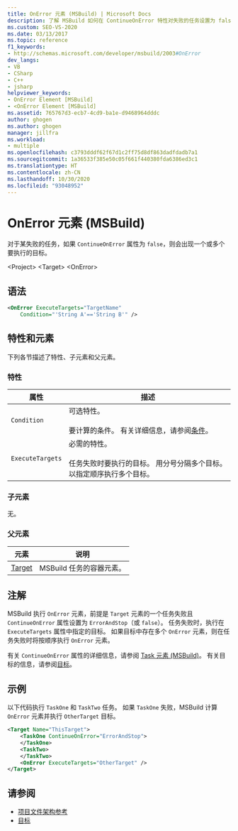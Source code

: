 ```yaml
---
title: OnError 元素 (MSBuild) | Microsoft Docs
description: 了解 MSBuild 如何在 ContinueOnError 特性对失败的任务设置为 false 时使用 OnError 元素让一个或多个目标执行。
ms.custom: SEO-VS-2020
ms.date: 03/13/2017
ms.topic: reference
f1_keywords:
- http://schemas.microsoft.com/developer/msbuild/2003#OnError
dev_langs:
- VB
- CSharp
- C++
- jsharp
helpviewer_keywords:
- OnError Element [MSBuild]
- <OnError Element [MSBuild]
ms.assetid: 765767d3-ecb7-4cd9-ba1e-d9468964dddc
author: ghogen
ms.author: ghogen
manager: jillfra
ms.workload:
- multiple
ms.openlocfilehash: c3793dddf62f67d1c2ff75d8df863dadfdadb7a1
ms.sourcegitcommit: 1a36533f385e50c05f661f440380fda6386ed3c1
ms.translationtype: HT
ms.contentlocale: zh-CN
ms.lasthandoff: 10/30/2020
ms.locfileid: "93048952"
---
```

# <a name="onerror-element-msbuild"></a>OnError 元素 (MSBuild)

对于某失败的任务，如果 `ContinueOnError` 属性为 `false`，则会出现一个或多个要执行的目标。

 \<Project> \<Target>
 \<OnError>

## <a name="syntax"></a>语法

```xml
<OnError ExecuteTargets="TargetName"
    Condition="'String A'=='String B'" />
```

## <a name="attributes-and-elements"></a>特性和元素

 下列各节描述了特性、子元素和父元素。

### <a name="attributes"></a>特性

|属性|描述|
|---------------|-----------------|
|`Condition`|可选特性。<br /><br /> 要计算的条件。 有关详细信息，请参阅[条件](../msbuild/msbuild-conditions.md)。|
|`ExecuteTargets`|必需的特性。<br /><br /> 任务失败时要执行的目标。 用分号分隔多个目标。 以指定顺序执行多个目标。|

### <a name="child-elements"></a>子元素

 无。

### <a name="parent-elements"></a>父元素

| 元素 | 说明 |
| - | - |
| [Target](../msbuild/target-element-msbuild.md) | MSBuild 任务的容器元素。 |

## <a name="remarks"></a>注解

 MSBuild 执行 `OnError` 元素，前提是 `Target` 元素的一个任务失败且 `ContinueOnError` 属性设置为 `ErrorAndStop`（或 `false`）。 任务失败时，执行在 `ExecuteTargets` 属性中指定的目标。 如果目标中存在多个 `OnError` 元素，则在任务失败时将按顺序执行 `OnError` 元素。

 有关 `ContinueOnError` 属性的详细信息，请参阅 [Task 元素 (MSBuild)](../msbuild/task-element-msbuild.md)。 有关目标的信息，请参阅[目标](../msbuild/msbuild-targets.md)。

## <a name="example"></a>示例

 以下代码执行 `TaskOne` 和 `TaskTwo` 任务。 如果 `TaskOne` 失败，MSBuild 计算 `OnError` 元素并执行 `OtherTarget` 目标。

```xml
<Target Name="ThisTarget">
    <TaskOne ContinueOnError="ErrorAndStop">
    </TaskOne>
    <TaskTwo>
    </TaskTwo>
    <OnError ExecuteTargets="OtherTarget" />
</Target>
```

## <a name="see-also"></a>请参阅

- [项目文件架构参考](../msbuild/msbuild-project-file-schema-reference.md)
- [目标](../msbuild/msbuild-targets.md)
